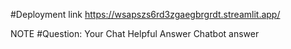 #Deployment link https://wsapszs6rd3zgaegbrgrdt.streamlit.app/


NOTE
#Question: Your Chat  Helpful Answer Chatbot answer
